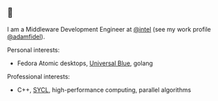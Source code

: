 ## :rat:


I am a Middleware Development Engineer at [@intel](https://github.com/intel) (see my work profile [@adamfidel](https://github.com/adamfidel)).

Personal interests:
- Fedora Atomic desktops, [Universal Blue](https://github.com/ublue-os), golang

Professional interests:
- C++, [SYCL](https://www.khronos.org/sycl/), high-performance computing, parallel algorithms

<!--
**ledif/ledif** is a ✨ _special_ ✨ repository because its `README.md` (this file) appears on your GitHub profile.

Here are some ideas to get you started:

- 🔭 I’m currently working on ...
- 🌱 I’m currently learning ...
- 👯 I’m looking to collaborate on ...
- 🤔 I’m looking for help with ...
- 💬 Ask me about ...
- 📫 How to reach me: ...
- 😄 Pronouns: ...
- ⚡ Fun fact: ...
-->
